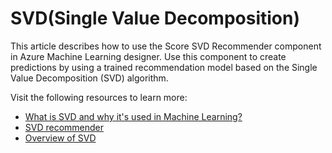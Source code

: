 # SVD(Single Value Decomposition)

This article describes how to use the Score SVD Recommender component in Azure Machine Learning designer. Use this component to create predictions by using a trained recommendation model based on the Single Value Decomposition (SVD) algorithm. 

Visit the following resources to learn more:

- [What is SVD and why it's used in Machine Learning?](https://www.quora.com/What-is-SVD-and-why-is-it-useful-in-Machine-Learning)
- [SVD recommender](https://learn.microsoft.com/en-us/azure/machine-learning/component-reference/score-svd-recommender)
- [Overview of SVD](https://youtu.be/gXbThCXjZFM)